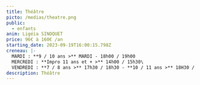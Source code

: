 ```yaml
---
title: Théâtre
picto: /medias/theatre.png
public:
  - enfants
anim: Ligéia SINOQUET
price: 96€ à 160€ /an
starting_date: 2023-09-19T16:00:15.798Z
creneau: |-
  MARDI : **9 / 10 ans >** MARDI - 18h00 / 19h00
  MERCREDI : **Impro 11 ans et + >** 14h00 / 15h30\
  VENDREDI : **7 / 8 ans >** 17h30 / 18h30 - **10 / 11 ans >** 18H30 / 19h30
description: Théâtre
---
```

